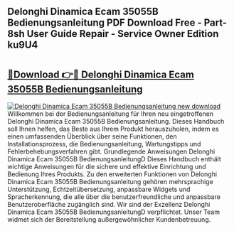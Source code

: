 ## Delonghi Dinamica Ecam 35055B Bedienungsanleitung PDF Download Free - Part-8sh User Guide Repair - Service Owner Edition ku9U4

# <h2><a href="http://df3hm4k.blite.top/?on=Delonghi+Dinamica+Ecam+35055B+Bedienungsanleitung">🔗Download 👉🔴 Delonghi Dinamica Ecam 35055B Bedienungsanleitung</a></h2>

[![Delonghi Dinamica Ecam 35055B Bedienungsanleitung new download](https://i.imgur.com/lujVjoI.png)](http://df3hm4k.blite.top/?on=Delonghi+Dinamica+Ecam+35055B+Bedienungsanleitung)
Willkommen bei der Bedienungsanleitung für Ihren neu eingetroffenen Delonghi Dinamica Ecam 35055B Bedienungsanleitung. Dieses Handbuch soll Ihnen helfen, das Beste aus Ihrem Produkt herauszuholen, indem es einen umfassenden Überblick über seine Funktionen, den Installationsprozess, die Bedienungsanleitung, Wartungstipps und Fehlerbehebungsverfahren gibt. Grundlegende Anweisungen Delonghi Dinamica Ecam 35055B BedienungsanleitungD Dieses Handbuch enthält wichtige Anweisungen für die sichere und effektive Einrichtung und Bedienung Ihres Produkts. Zu den erweiterten Funktionen von Delonghi Dinamica Ecam 35055B Bedienungsanleitung gehören mehrsprachige Unterstützung, Echtzeitübersetzung, anpassbare Widgets und Spracherkennung, die alle über die benutzerfreundliche und anpassbare Benutzeroberfläche zugänglich sind. Wir sind der Exzellenz Delonghi Dinamica Ecam 35055B BedienungsanleitungD verpflichtet. Unser Team widmet sich der Bereitstellung außergewöhnlicher Kundenbetreuung.
